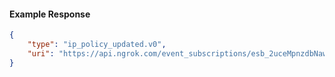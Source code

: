 <!-- Code generated for API Clients. DO NOT EDIT. -->

#### Example Response

```json
{
	"type": "ip_policy_updated.v0",
	"uri": "https://api.ngrok.com/event_subscriptions/esb_2uceMpnzdbNawOuCeqJG3xdxba9/sources/ip_policy_updated.v0"
}
```
